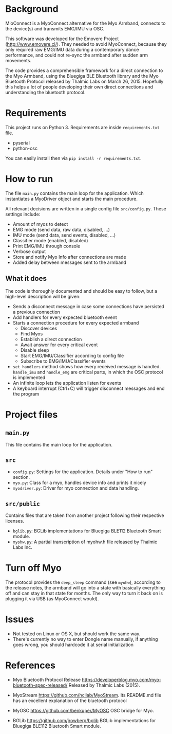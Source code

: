 # Background
MioConnect is a MyoConnect alternative for the Myo Armband, connects to the device(s) and transmits EMG/IMU via OSC.

This software was developed for the Emovere Project (http://www.emovere.cl/). They needed to avoid MyoConnect, because
they only required raw EMG/IMU data during a contemporary dance performance, and could not re-sync the armband after
sudden arm movements.

The code provides a comprehensible framework for a direct connection to the Myo Armband, using the Bluegiga BLE
Bluetooth library and the Myo Bluetooth Protocol released by Thalmic Labs on March 26, 2015. Hopefully this helps a lot
of people developing their own direct connections and understanding the bluetooth protocol.

# Requirements

This project runs on Python 3. Requirements are inside `requirements.txt` file.

* pyserial
* python-osc

You can easily install then via `pip install -r requirements.txt`.

# How to run
The file `main.py` contains the main loop for the application. Which instantiates a MyoDriver object and starts the
main procedure.

All relevant decisions are written in a single config file `src/config.py`. These settings include:
* Amount of myos to detect
* EMG mode (send data, raw data, disabled, ...)
* IMU mode (send data, send events, disabled, ...)
* Classifier mode (enabled, disabled)
* Print EMG/IMU through console
* Verbose output
* Store and notify Myo Info after connections are made
* Added delay between messages sent to the armband

## What it does
The code is thoroughly documented and should be easy to follow, but a high-level description will be given:
* Sends a disconnect message in case some connections have persisted a previous connection
* Add handlers for every expected bluetooth event
* Starts a connection procedure for every expected armband
  * Discover devices
  * Find Myos
  * Establish a direct connection
  * Await answer for every critical event
  * Disable sleep
  * Start EMG/IMU/Classifier according to config file
  * Subscribe to EMG/IMU/Classifier events
* `set_handlers` method shows how every received message is handled. `handle_imu` and `handle_emg` are critical parts,
in which the OSC protocol is implemented
* An infinite loop lets the application listen for events 
* A keyboard interrupt (Ctrl+C) will trigger disconnect messages and end the program

# Project files

## `main.py`

This file contains the main loop for the application.

## `src`

* `config.py`: Settings for the application. Details under "How to run" section.
* `myo.py`: Class for a myo, handles device info and prints it nicely
* `myodriver.py`: Driver for myo connection and data handling.

## `src/public`

Contains files that are taken from another project following their respective licenses.

* `bglib.py`:  BGLib implementations for Bluegiga BLE112 Bluetooth Smart module.
* `myohw.py`: A partial transcription of myohw.h file released by Thalmic Labs Inc.


# Turn off Myo
The protocol provides the `deep_sleep` command (see `myohw`), according to the release notes, the armband will go into
a state with basically everything off and can stay in that state for months. The only way to turn it back on is plugging
it via USB (as MyoConnect would).

# Issues

* Not tested on Linux or OS X, but should work the same way.
* There's currently no way to enter Dongle name manually, if anything goes wrong, you should hardcode it at serial
initialization

# References
* Myo Bluetooth Protocol Release 
https://developerblog.myo.com/myo-bluetooth-spec-released/
Released by Thalmic Labs (2015).

* MyoStream
https://github.com/hcilab/MyoStream.
Its README.md file has an excellent explanation of the bluetooth protocol

* MyOSC
https://github.com/benkuper/MyOSC
OSC bridge for Myo.

* BGLib
https://github.com/jrowberg/bglib
BGLib implementations for Bluegiga BLE112 Bluetooth Smart module.
